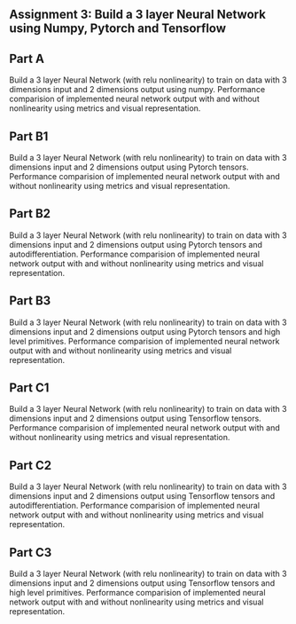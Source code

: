Assignment 3: Build a 3 layer Neural Network using Numpy, Pytorch and Tensorflow
-
Part A
-
Build a 3 layer Neural Network (with relu nonlinearity) to train on data with 3 dimensions input and 2 dimensions output using numpy.
Performance comparision of implemented neural network output with and without nonlinearity using metrics and visual representation.

Part B1
-
Build a 3 layer Neural Network (with relu nonlinearity) to train on data with 3 dimensions input and 2 dimensions output using Pytorch tensors.
Performance comparision of implemented neural network output with and without nonlinearity using metrics and visual representation.

Part B2
-
Build a 3 layer Neural Network (with relu nonlinearity) to train on data with 3 dimensions input and 2 dimensions output using Pytorch tensors and autodifferentiation.
Performance comparision of implemented neural network output with and without nonlinearity using metrics and visual representation.

Part B3
-
Build a 3 layer Neural Network (with relu nonlinearity) to train on data with 3 dimensions input and 2 dimensions output using Pytorch tensors and high level primitives.
Performance comparision of implemented neural network output with and without nonlinearity using metrics and visual representation.

Part C1
-
Build a 3 layer Neural Network (with relu nonlinearity) to train on data with 3 dimensions input and 2 dimensions output using Tensorflow tensors.
Performance comparision of implemented neural network output with and without nonlinearity using metrics and visual representation.

Part C2
-
Build a 3 layer Neural Network (with relu nonlinearity) to train on data with 3 dimensions input and 2 dimensions output using Tensorflow tensors and autodifferentiation.
Performance comparision of implemented neural network output with and without nonlinearity using metrics and visual representation.

Part C3
-
Build a 3 layer Neural Network (with relu nonlinearity) to train on data with 3 dimensions input and 2 dimensions output using Tensorflow tensors and high level primitives.
Performance comparision of implemented neural network output with and without nonlinearity using metrics and visual representation.
